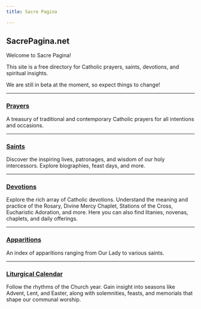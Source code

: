 ```yaml
---
title: Sacre Pagina

---
```


## SacrePagina.net

Welcome to Sacre Pagina!

This site is a free directory for Catholic prayers, saints, devotions, and spiritual insights.

We are still in beta at the moment, so expect things to change!

---

### [Prayers](prayers/)
A treasury of traditional and contemporary Catholic prayers for all intentions and occasions.

---

### [Saints](saints/)
Discover the inspiring lives, patronages, and wisdom of our holy intercessors. Explore biographies, feast days, and more.

---

### [Devotions](devotions/)
Explore the rich array of Catholic devotions. Understand the meaning and practice of the Rosary, Divine Mercy Chaplet, Stations of the Cross, Eucharistic Adoration, and more. Here you can also find litanies, novenas, chaplets, and daily offerings.

---

### [Apparitions](apparitions/)
An index of apparitions ranging from Our Lady to various saints.

---

### [Liturgical Calendar](liturgical-calendar/)
Follow the rhythms of the Church year. Gain insight into seasons like Advent, Lent, and Easter, along with solemnities, feasts, and memorials that shape our communal worship.